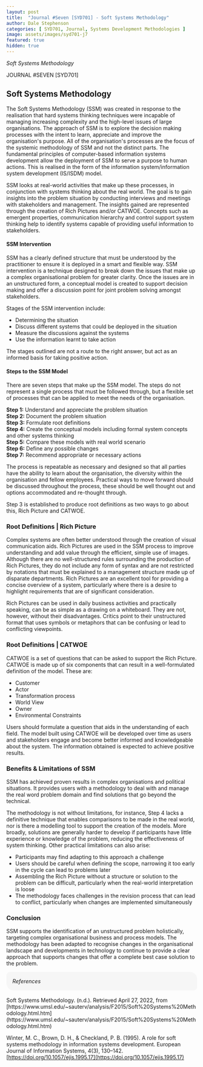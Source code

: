 ```yaml
---
layout: post
title:  "Journal #Seven [SYD701] - Soft Systems Methodology" 
author: Dale Stephenson
categories: [ SYD701, Journal, Systems Development Methodologies ]
image: assets/images/syd701-j7
featured: true
hidden: true
---
```

<i>Soft Systems Methodology</i>

JOURNAL #SEVEN [SYD701]

<h2>Soft Systems Methodology</h2>
 
The Soft Systems Methodology (SSM) was created in response to the realisation that hard systems thinking techniques were incapable of managing increasing complexity and the high-level issues of large organisations. The approach of SSM is to explore the decision making processes with the intent to learn, appreciate and improve the organisation's purpose. All of the organisation's processes are the focus of the systemic methodology of SSM and not the distinct parts. The fundamental principles of computer-based information systems development allow the deployment of SSM to serve a purpose to human actions. This is realised in the form of the information system/information system development (IS/ISDM) model.
 
SSM looks at real-world activities that make up these processes, in conjunction with systems thinking about the real world. The goal is to gain insights into the problem situation by conducting interviews and meetings with stakeholders and management. The insights gained are represented through the creation of Rich Pictures and/or CATWOE. Concepts such as emergent properties, communication hierarchy and control support system thinking help to identify systems capable of providing useful information to stakeholders.
 
<h4>SSM Intervention</h4>
 
SSM has a clearly defined structure that must be understood by the practitioner to ensure it is deployed in a smart and flexible way. SSM intervention is a technique designed to break down the issues that make up a complex organisational problem for greater clarity. Once the issues are in an unstructured form, a conceptual model is created to support decision making and offer a discussion point for joint problem solving amongst stakeholders.
 
Stages of the SSM intervention include:
 
- Determining the situation
- Discuss different systems that could be deployed in the situation
- Measure the discussions against the systems
- Use the information learnt to take action
 
The stages outlined are not a route to the right answer, but act as an informed basis for taking positive action.
 
<h4>Steps to the SSM Model</h4>
 
There are seven steps that make up the SSM model. The steps do not represent a single process that must be followed through, but a flexible set of processes that can be applied to meet the needs of the organisation.
 
<b>Step 1:</b> Understand and appreciate the problem situation<br>
<b>Step 2:</b> Document the problem situation<br>
<b>Step 3:</b> Formulate root definitions<br>
<b>Step 4:</b> Create the conceptual models including formal system concepts and other systems thinking<br>
<b>Step 5:</b> Compare these models with real world scenario<br>
<b>Step 6:</b> Define any possible changes<br>
<b>Step 7:</b> Recommend appropriate or necessary actions<br>
 
The process is repeatable as necessary and designed so that all parties have the ability to learn about the organisation, the diversity within the organisation and fellow employees. Practical ways to move forward should be discussed throughout the process, these should be well thought out and options accommodated and re-thought through.
 
Step 3 is established to produce root definitions as two ways to go about this, Rich Picture and CATWOE.   
 
<h3>Root Definitions | Rich Picture</h3>
 
Complex systems are often better understood through the creation of visual communication aids. Rich Pictures are used in the SSM process to improve understanding and add value through the efficient, simple use of images. Although there are no well-structured rules surrounding the production of Rich Pictures, they do not include any form of syntax and are not restricted by notations that must be explained to a management structure made up of disparate departments. Rich Pictures are an excellent tool for providing a concise overview of a system, particularly where there is a desire to highlight requirements that are of significant consideration.
 
Rich Pictures can be used in daily business activities and practically speaking, can be as simple as a drawing on a whiteboard. They are not, however, without their disadvantages. Critics point to their unstructured format that uses symbols or metaphors that can be confusing or lead to conflicting viewpoints.
 
<h3>Root Definitions | CATWOE</h3>
 
CATWOE is a set of questions that can be asked to support the Rich Picture. CATWOE is made up of six components that can result in a well-formulated definition of the model. These are:
 
- Customer
- Actor
- Transformation process
- World View
- Owner
- Environmental Constraints
 
Users should formulate a question that aids in the understanding of each field. The model built using CATWOE will be developed over time as users and stakeholders engage and become better informed and knowledgeable about the system. The information obtained is expected to achieve positive results.
 
<h3>Benefits & Limitations of SSM</h3>
 
SSM has achieved proven results in complex organisations and political situations. It provides users with a methodology to deal with and manage the real word problem domain and find solutions that go beyond the technical.
 
The methodology is not without limitations, for instance, Step 4 lacks a definitive technique that enables comparisons to be made in the real world, nor is there a modelling tool to support the creation of the models. More broadly, solutions are generally harder to develop if participants have little experience or knowledge of the problem, reducing the effectiveness of system thinking. Other practical limitations can also arise:
 
- Participants may find adapting to this approach a challenge
- Users should be careful when defining the scope, narrowing it too early in the cycle can lead to problems later
- Assembling the Rich Picture without a structure or solution to the problem can be difficult, particularly when the real-world interpretation is loose
- The methodology faces challenges in the revision process that can lead to conflict, particularly when changes are implemented simultaneously
 
<h3>Conclusion</h3>
 
SSM supports the identification of an unstructured problem holistically, targeting complex organisational business and process models. The methodology has been adapted to recognise changes in the organisational landscape and developments in technology to continue to provide a clear approach that supports changes that offer a complete best case solution to the problem.

<div style="background-color: #f6f6f6; padding: 1rem; border-radius: 10px 20px;"> 
    <i>References</i>
</div>
<br>
Soft Systems Methodology. (n.d.). Retrieved April 27, 2022, from [https://www.umsl.edu/~sauterv/analysis/F2015/Soft%20Systems%20Methodology.html.htm](https://www.umsl.edu/~sauterv/analysis/F2015/Soft%20Systems%20Methodology.html.htm)

Winter, M. C., Brown, D. H., & Checkland, P. B. (1995). A role for soft systems methodology in information systems development. European Journal of Information Systems, 4(3), 130–142. [https://doi.org/10.1057/ejis.1995.17](https://doi.org/10.1057/ejis.1995.17)
